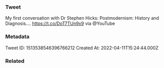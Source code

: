 ### Tweet
My first conversation with Dr Stephen Hicks: Postmodernism: History and Diagnosis.... https://t.co/DoT7TUn9x9 via @YouTube

### Metadata
Tweet ID: 1513538546396766212
Created At: 2022-04-11T15:24:44.000Z

### Related


